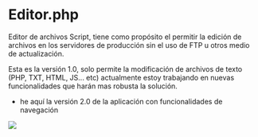 Editor.php
==========

Editor de archivos Script, tiene como propósito el permitir la edición de archivos en los servidores de producción sin el uso de FTP u otros medio de actualización.

Esta es la versión 1.0, solo permite la modificación de archivos de texto (PHP, TXT, HTML, JS... etc) actualmente estoy trabajando en nuevas funcionalidades que harán mas robusta la solución.

* he aquí la versión 2.0 de la aplicación con funcionalidades de navegación

<img src="http://cesarg.cl/wp/wp-content/uploads/2015/01/captura_pantalla.png">
